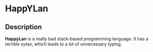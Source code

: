 # HappYLan

## Description
**HappyLan** is a really bad stack-based programming language. It has a terrible sytax, which leads to a lot of unnecessary typing. 
